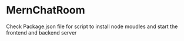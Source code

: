 # MernChatRoom
Check Package.json file for script to install node moudles and start the frontend and backend server

